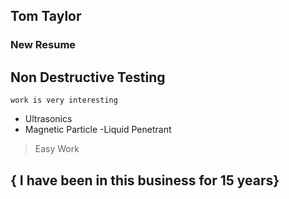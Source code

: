 ## Tom Taylor
### New Resume
## **Non Destructive Testing** 
`` work is very interesting ``
- Ultrasonics
- Magnetic Particle
-Liquid Penetrant
> Easy Work 
## { I have been in this business for 15 years}




